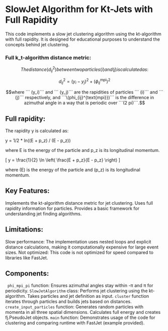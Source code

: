 # SlowJet Algorithm for Kt-Jets with Full Rapidity
This code implements a slow jet clustering algorithm using the kt-algorithm with full rapidity. It is designed for educational purposes to understand the concepts behind jet clustering.

### Full k_t-algorithm distance metric:
```math
The distance (d_{ij}^2) between two particles (i) and  (j) is calculated as:
```
```math
d_{ij}^2 = (y_i - y_j)^2 + (\phi_{ij}^{\text{mpi}})^2
```
```math
where ``` (y_i)``` and ``` (y_j)``` are the rapidities of particles ``` (i)``` and ``` (j)``` respectively, and ```\(phi_{ij}^{text{mpi}})``` is the difference in azimuthal angle in a way that is periodic over ```(2 pi)```.
```
### 

## Full rapidity:

The rapidity y is calculated as:

y = 1/2 * ln((E + p_z) / (E - p_z))

where E is the energy of the particle and p_z is its longitudinal momentum.


\[
y = \frac{1}{2} \ln \left( \frac{E + p_z}{E - p_z} \right)
\]

where \(E\) is the energy of the particle and \(p_z\) is its longitudinal momentum.


## Key Features:
Implements the kt-algorithm distance metric for jet clustering.
Uses full rapidity information for particles.
Provides a basic framework for understanding jet finding algorithms.

## Limitations:
Slow performance: The implementation uses nested loops and explicit distance calculations, making it computationally expensive for large event sizes.
Not optimized: This code is not optimized for speed compared to libraries like FastJet.

## Components:
``` phi_mpi_pi``` function: Ensures azimuthal angles stay within -π and π for periodicity.
```SlowJetAlgorithm``` class:
Performs jet clustering using the kt-algorithm.
Takes particles and jet definition as input.
```cluster``` function iterates through particles and builds jets based on distances.
```create_input_particles``` function:
Generates random particles with momenta in all three spatial dimensions.
Calculates full energy and creates fj.PseudoJet objects.
```main``` function:
Demonstrates usage of the code for clustering and comparing runtime with FastJet (example provided).
